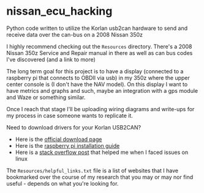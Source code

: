 # nissan_ecu_hacking

Python code written to utilize the Korlan usb2can hardware to send and receive data over the can-bus on a 2008 Nissan 350z

I highly recommend checking out the `Resources` directory. There's a 2008 Nissan 350z Service and Repair manual in there as well as can bus codes I've discovered (and a link to more)

The long term goal for this project is to have a display (connected to a raspberry pi that connects to OBDII via usb) in my 350z where the upper center console is (I don't have the NAV model).
On this display I want to have metrics and graphs and such, maybe an integration with a gps module and Waze or something similar. 

Once I reach that stage I'll be uploading wiring diagrams and write-ups for my process in case someone wants to replicate it.

Need to download drivers for your Korlan USB2CAN?
* Here is the [official download page](https://www.8devices.com/products/usb2can_korlan)
* Here is the [raspberry pi installation guide](https://www.8devices.com/wiki/korlan:compile-raspberry)
* Here is a [stack overflow post](https://stackoverflow.com/questions/7965437/undefined-reference-to-main-collect2-ld-returned-1-exit-status) that helped me when I faced issues on linux

The `Resources/helpful_links.txt` file is a list of websites that I have bookmarked over the course of my research that 
you may or may nor find useful - depends on what you're looking for.